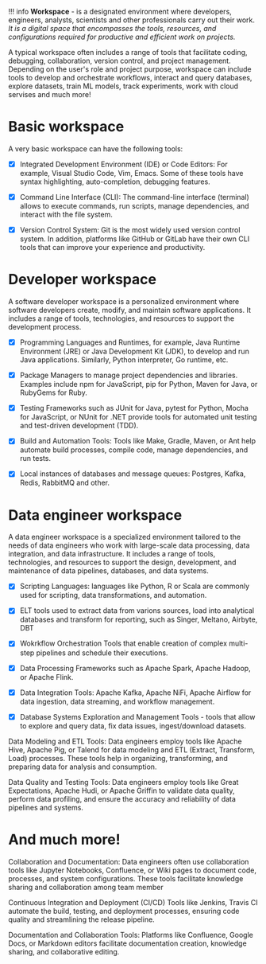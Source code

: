 !!! info
    __Workspace__ - is a designated environment where developers, 
    engineers, analysts, scientists and other professionals carry out their work. _It is a digital space that encompasses the tools, 
    resources, and configurations required for productive and efficient work on projects._

A typical workspace often includes a range of tools that facilitate coding, debugging, collaboration, version control, 
and project management. Depending on the user's role and project purpose, workspace can include tools to develop and orchestrate 
workflows, interact and query databases, explore datasets, train ML models, track experiments, work with cloud servises and much more! 

# Basic workspace

A very basic workspace can have the following tools:

- [X] Integrated Development Environment (IDE) or Code Editors: For example, Visual Studio Code, Vim, Emacs. Some of these tools have syntax highlighting, auto-completion, debugging features.

- [X] Command Line Interface (CLI): The command-line interface (terminal) allows to execute commands, run scripts, manage dependencies, and interact with the file system.

- [X] Version Control System: Git is the most widely used version control system. In addition, platforms like GitHub or GitLab have their own CLI tools that can improve your experience and productivity.

# Developer workspace

A software developer workspace is a personalized environment where software developers create, modify, and maintain software applications. It includes a range of tools, technologies, and resources to support the development process. 

- [X] Programming Languages and Runtimes, for example, Java Runtime Environment (JRE) or Java Development Kit (JDK), to develop and run Java applications. Similarly, Python interpreter, Go runtime, etc.

- [X] Package Managers to manage project dependencies and libraries. Examples include npm for JavaScript, pip for Python, Maven for Java, or RubyGems for Ruby.

- [X] Testing Frameworks such as JUnit for Java, pytest for Python, Mocha for JavaScript, or NUnit for .NET provide tools for automated unit testing and test-driven development (TDD).

- [X] Build and Automation Tools: Tools like Make, Gradle, Maven, or Ant help automate build processes, compile code, manage dependencies, and run tests.

- [X]  Local instances of databases and message queues: Postgres, Kafka, Redis, RabbitMQ and other.

# Data engineer workspace

A data engineer workspace is a specialized environment tailored to the needs of data engineers who work with large-scale data processing, 
data integration, and data infrastructure. It includes a range of tools, technologies, and resources to support the design, 
development, and maintenance of data pipelines, databases, and data systems.

- [X] Scripting Languages: languages like Python, R or Scala are commonly used for scripting, data transformations, and automation.

- [X] ELT tools used to extract data from varions sources, load into analytical databases and transform for reporting, such as Singer, Meltano, Airbyte, DBT

- [X] Wokrkflow Orchestration Tools that enable creation of complex multi-step pipelines and schedule their executions.  

- [X] Data Processing Frameworks such as Apache Spark, Apache Hadoop, or Apache Flink.

- [X] Data Integration Tools: Apache Kafka, Apache NiFi, Apache Airflow for data ingestion, data streaming, and workflow management.

- [X] Database Systems Exploration and Management Tools - tools that allow to explore and query data, fix data issues, ingest/download datasets.

Data Modeling and ETL Tools: Data engineers employ tools like Apache Hive, Apache Pig, or Talend for data modeling and ETL (Extract, Transform, Load) processes. These tools help in organizing, transforming, and preparing data for analysis and consumption.

Data Quality and Testing Tools: Data engineers employ tools like Great Expectations, Apache Hudi, or Apache Griffin to validate data quality, perform data profiling, and ensure the accuracy and reliability of data pipelines and systems.


# And much more!

Collaboration and Documentation: Data engineers often use collaboration tools like Jupyter Notebooks, Confluence, or Wiki pages to document code, processes, and system configurations. These tools facilitate knowledge sharing and collaboration among team member

Continuous Integration and Deployment (CI/CD) Tools like Jenkins, Travis CI automate the build, testing, and deployment processes, ensuring code quality and streamlining the release pipeline.

Documentation and Collaboration Tools: Platforms like Confluence, Google Docs, or Markdown editors facilitate documentation creation, knowledge sharing, and collaborative editing.